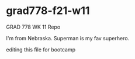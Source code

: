 # grad778-f21-w11
GRAD 778 WK 11 Repo

I'm from Nebraska.
Superman is my fav superhero.


editing this file for bootcamp
